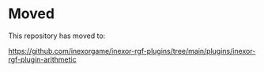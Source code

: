 # Moved

This repository has moved to:

https://github.com/inexorgame/inexor-rgf-plugins/tree/main/plugins/inexor-rgf-plugin-arithmetic
